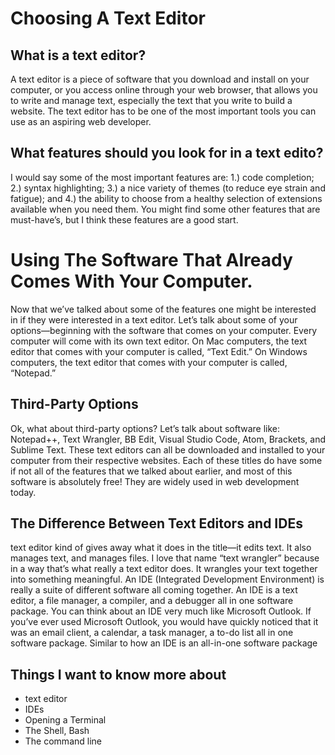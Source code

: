 # **Choosing A Text Editor**

## **What is a text editor?**
A text editor is a piece of software that you download and install on your computer, or you access online through your web browser, that allows you to write and manage text, especially the text that you write to build a website. The text editor has to be one of the most important tools you can use as an aspiring web developer.
  
## **What features should you look for in a text edito?**
I would say some of the most important features are: 1.) code completion; 2.) syntax highlighting; 3.) a nice variety of themes (to reduce eye strain and fatigue); and 4.) the ability to choose from a healthy selection of extensions available when you need them. You might find some other features that are must-have’s, but I think these features are a good start.

# **Using The Software That Already Comes With Your Computer.**  
Now that we’ve talked about some of the features one might be interested in if they were interested in a text editor. Let’s talk about some of your options—beginning with the software that comes on your computer. Every computer will come with its own text editor. On Mac computers, the text editor that comes with your computer is called, “Text Edit.” On Windows computers, the text editor that comes with your computer is called, “Notepad.” 
 
 ## **Third-Party Options**
Ok, what about third-party options? Let’s talk about software like:
Notepad++, Text Wrangler, BB Edit, Visual Studio Code, Atom,
Brackets, and Sublime Text. These text editors can all be downloaded
and installed to your computer from their respective websites. Each
of these titles do have some if not all of the features that we talked
about earlier, and most of this software is absolutely free! They are
widely used in web development today.
 
## **The Difference Between Text Editors and IDEs**
text editor kind of gives away what it does in the title—it edits text. It also manages text, and manages files. I love that name “text wrangler” because in a way that’s what really a text editor does. It wrangles your text together into something meaningful. An IDE (Integrated Development Environment) is really a suite of different software all coming together. An IDE is a text editor, a file manager, a compiler, and a debugger all in one software package. You can think about an IDE very much like Microsoft Outlook. If you’ve ever used Microsoft Outlook, you would have quickly noticed that it was an email client, a calendar, a task manager, a to-do list all in one software package. Similar to how an IDE is an all-in-one software package
  
## **Things I want to know more about**
- text editor
- IDEs
- Opening a Terminal         
- The Shell, Bash
- The command line
  
  

